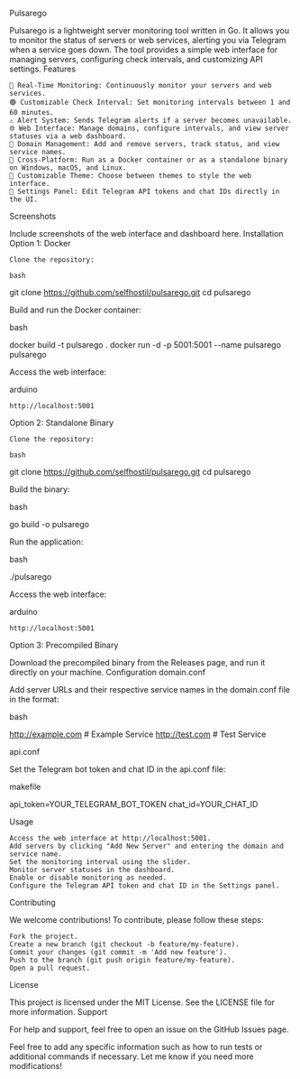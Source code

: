 Pulsarego

Pulsarego is a lightweight server monitoring tool written in Go. It allows you to monitor the status of servers or web services, alerting you via Telegram when a service goes down. The tool provides a simple web interface for managing servers, configuring check intervals, and customizing API settings.
Features

    📡 Real-Time Monitoring: Continuously monitor your servers and web services.
    🟢 Customizable Check Interval: Set monitoring intervals between 1 and 60 minutes.
    ⚠️ Alert System: Sends Telegram alerts if a server becomes unavailable.
    🌐 Web Interface: Manage domains, configure intervals, and view server statuses via a web dashboard.
    🧩 Domain Management: Add and remove servers, track status, and view service names.
    🚀 Cross-Platform: Run as a Docker container or as a standalone binary on Windows, macOS, and Linux.
    🎨 Customizable Theme: Choose between themes to style the web interface.
    🔧 Settings Panel: Edit Telegram API tokens and chat IDs directly in the UI.

Screenshots

Include screenshots of the web interface and dashboard here.
Installation
Option 1: Docker

    Clone the repository:

    bash

git clone https://github.com/selfhostil/pulsarego.git
cd pulsarego

Build and run the Docker container:

bash

docker build -t pulsarego .
docker run -d -p 5001:5001 --name pulsarego pulsarego

Access the web interface:

arduino

    http://localhost:5001

Option 2: Standalone Binary

    Clone the repository:

    bash

git clone https://github.com/selfhostil/pulsarego.git
cd pulsarego

Build the binary:

bash

go build -o pulsarego

Run the application:

bash

./pulsarego

Access the web interface:

arduino

    http://localhost:5001

Option 3: Precompiled Binary

Download the precompiled binary from the Releases page, and run it directly on your machine.
Configuration
domain.conf

Add server URLs and their respective service names in the domain.conf file in the format:

bash

http://example.com # Example Service
http://test.com # Test Service

api.conf

Set the Telegram bot token and chat ID in the api.conf file:

makefile

api_token=YOUR_TELEGRAM_BOT_TOKEN
chat_id=YOUR_CHAT_ID

Usage

    Access the web interface at http://localhost:5001.
    Add servers by clicking "Add New Server" and entering the domain and service name.
    Set the monitoring interval using the slider.
    Monitor server statuses in the dashboard.
    Enable or disable monitoring as needed.
    Configure the Telegram API token and chat ID in the Settings panel.

Contributing

We welcome contributions! To contribute, please follow these steps:

    Fork the project.
    Create a new branch (git checkout -b feature/my-feature).
    Commit your changes (git commit -m 'Add new feature').
    Push to the branch (git push origin feature/my-feature).
    Open a pull request.

License

This project is licensed under the MIT License. See the LICENSE file for more information.
Support

For help and support, feel free to open an issue on the GitHub Issues page.

Feel free to add any specific information such as how to run tests or additional commands if necessary. Let me know if you need more modifications!
